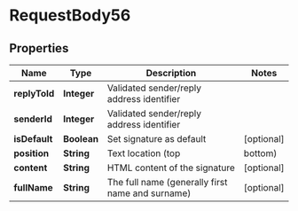

# RequestBody56


## Properties

| Name | Type | Description | Notes |
|------------ | ------------- | ------------- | -------------|
|**replyToId** | **Integer** | Validated sender/reply address identifier |  |
|**senderId** | **Integer** | Validated sender/reply address identifier |  |
|**isDefault** | **Boolean** | Set signature as default |  [optional] |
|**position** | **String** | Text location (top|bottom) |  [optional] |
|**content** | **String** | HTML content of the signature |  [optional] |
|**fullName** | **String** | The full name (generally first name and surname) |  [optional] |



